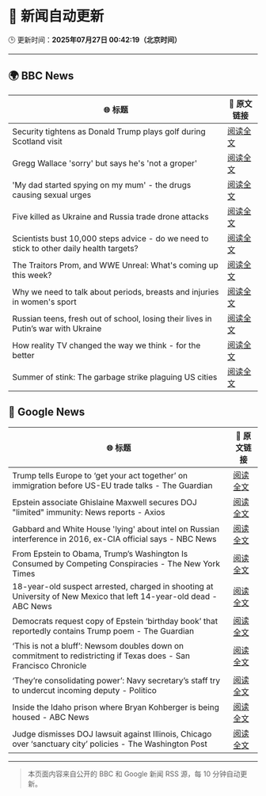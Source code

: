 # 🧠 新闻自动更新

🕒 更新时间：**2025年07月27日 00:42:19（北京时间）**

---

## 🌍 BBC News

| 🌐 标题 | 🔗 原文链接 |
|--------|-------------|
| Security tightens as Donald Trump plays golf during Scotland visit | [阅读全文](https://www.bbc.com/news/articles/ckg4210lygko) |
| Gregg Wallace 'sorry' but says he's 'not a groper' | [阅读全文](https://www.bbc.com/news/articles/c335grk668lo) |
| 'My dad started spying on my mum' - the drugs causing sexual urges | [阅读全文](https://www.bbc.com/news/articles/cpqnpryxvrro) |
| Five killed as Ukraine and Russia trade drone attacks | [阅读全文](https://www.bbc.com/news/articles/cvgv3ppl7m3o) |
| Scientists bust 10,000 steps advice - do we need to stick to other daily health targets? | [阅读全文](https://www.bbc.com/news/articles/cwygy378nn1o) |
| The Traitors Prom, and WWE Unreal: What's coming up this week? | [阅读全文](https://www.bbc.com/news/articles/cgk3lyx4gz1o) |
| Why we need to talk about periods, breasts and injuries in women's sport | [阅读全文](https://www.bbc.com/news/articles/cq53v066x52o) |
| Russian teens, fresh out of school, losing their lives in Putin’s war with Ukraine | [阅读全文](https://www.bbc.com/news/articles/ce9xkg7dmd5o) |
| How reality TV changed the way we think - for the better | [阅读全文](https://www.bbc.com/news/articles/cy4nedxl3wyo) |
| Summer of stink: The garbage strike plaguing US cities | [阅读全文](https://www.bbc.com/news/articles/cvgegvwk9q2o) |

## 📰 Google News

| 🌐 标题 | 🔗 原文链接 |
|--------|-------------|
| Trump tells Europe to ‘get your act together’ on immigration before US-EU trade talks - The Guardian | [阅读全文](https://news.google.com/rss/articles/CBMiywFBVV95cUxOOFdySGZsMG5BZ1phcTJreWo1cUJSeDRGQ0w5cGg5QmQ4MXVqUkt5bFBKWWJObW11OHVfdGZlMDJCRnEySjZqb19rZkVUN1lYbVpOMjl2bkxBelNmbjBoUEZQSmV5Ym9nclh2SHl0Y2V6Nm1LSEMyWWx3NGZZa0JuNTVUZGh6RWRCMDl2aGxNQTVLejhRdzFLcUw1ZVM5U2lSRVN4TmFYY2tXQ3RXUnhsSjFMUXRZTE9ONFNydG9wZ2pQV09XblBRSFpWaw?oc=5) |
| Epstein associate Ghislaine Maxwell secures DOJ "limited" immunity: News reports - Axios | [阅读全文](https://news.google.com/rss/articles/CBMigAFBVV95cUxOaUJ5Y242ZlBaZ1NBeUpTNHNLX2VIZzgzSUNTeHUxclZ3b2hFMVJZMEpGbTBsNzRrMWJkUDJDVE1VeWZlN1lGX1VFaTRlTmR0bmkzYzg1T2t3SUJzSW5TYnFObzA3REpUQm1Jc19fX1A5UFgxaVYyZURScGZfSDhNVw?oc=5) |
| Gabbard and White House 'lying' about intel on Russian interference in 2016, ex-CIA official says - NBC News | [阅读全文](https://news.google.com/rss/articles/CBMizAFBVV95cUxOM3RNajNUV1NzNnFwZmVUUFZvY3NFSUNPYnl2ak9QOGZ3WUpDM3pLaUJteWw3RGgzbWNjVktSZ2ZKMU8xcTlWY2hfd1dnV3NjSEZnUlhPX3JxZlBGellBc3FLTmdRYXZmYng1ZEJhX3dFR196WVZRbUxEcXFKWE1WQ0J4blctR2VBSllGQzlidE1rcHJvMklSSEJ0YmdIWWFLaGF1eXJuVXdnX0JmSTMtTDc1bG1RZ1hzZVBMTkZnTXUzdFRhX0phQTBZTGrSAVZBVV95cUxPZXgwOHlSeTA5cDk5X21lbzdBci1EVUNGdDZCenk1UTVUdDlVRGR0MUZUalE0YkZaVzNxRlh3QW1tNTV2VUdra19ZODN5RE5aa1FYc29LUQ?oc=5) |
| From Epstein to Obama, Trump’s Washington Is Consumed by Competing Conspiracies - The New York Times | [阅读全文](https://news.google.com/rss/articles/CBMijAFBVV95cUxNTVZzclJWMHg4RkNMMHVuc2xkY0pCd0tMSHBvd0xSMktkUDIySmFXNm1IVEw1TE9BNXlVem51SmlYT2VHcXh0bHQ3Z0d0X3hWc1piM1FlM2Z2a1lsSGZodlJyQUhUR1dhZWh4NU5yQkpIRDcwN3VJUllDNkpMN29XN3dhM2Y1SHN5TVA1dA?oc=5) |
| 18-year-old suspect arrested, charged in shooting at University of New Mexico that left 14-year-old dead - ABC News | [阅读全文](https://news.google.com/rss/articles/CBMinAFBVV95cUxNOTd0OGpHY2F1bS1aNVg4d19KaU5wSW14aTdSZmF1eXUyOFBrampVMkN6SEs4NVZaM3ZpYVJFTjUtdHhieHluaGhHb2JIck1qZTM3UVZHWlM1anZfR0x6T01JN1R1c0FNUC1QczZzbmlXRjk4Zm5GM0RWSGhfcV8yV2xjelBkWnFKWDY2bjN6VnNfd3lEZkhBOERBYTbSAaIBQVVfeXFMTmVTNVRHTC00UXhyWHFfRHJFWnV6am1kZ3hoR0haNk1nVWd1WmxmZTNwTzBhV0VXbzR2MUhzS3IxUmlsZC00Rk9qWkU4MkJCMXdLOXBqMW1GRUQtOGxjWnkxXy1pczhrREI3OU02UWtoaDkzSXBSWXhpa2dCSm05R2ZjVjkxTkhHUkNBMkhVaWpQeC1xS2NxdTRBMnFtTTJBNkhB?oc=5) |
| Democrats request copy of Epstein ‘birthday book’ that reportedly contains Trump poem - The Guardian | [阅读全文](https://news.google.com/rss/articles/CBMihgFBVV95cUxQdGJaeDQtSmc4VFhoNzhvZTZqV0ExTVJwMzdMVDBta3dqRGtyNGVZM0pzUENKSV9RTTBRSko2MDBfbkxfMWRHSG5UOUVDRDdJRDBLMXhCYUpKY1hjdlN4SHJ4TUFGT2xHU29yNkV3WUpkRENzUWw4cDZkWGowdzNoQnBkVW1UZw?oc=5) |
| ‘This is not a bluff’: Newsom doubles down on commitment to redistricting if Texas does - San Francisco Chronicle | [阅读全文](https://news.google.com/rss/articles/CBMiowFBVV95cUxOSGZuVlZBQnR0b0NoMWdCNDlId2VMWmdXWXExYUxyNy1YN0FBdXFpeWFHbGRVWjZCU1NDWUhQeHo2RUZlVUlBbHhmbzdZMGZjS09EVXc1cWpNU0NqTTRoNGFhdlVZXzFZcnROcURIcjlTeVBQWi1CbjVOcDJHQWlSVXhyeVk3ZkplVHNWQmp5aVZ0RDVtSnBXOGxjYWEtSXc2Wmpj?oc=5) |
| ‘They’re consolidating power’: Navy secretary’s staff try to undercut incoming deputy - Politico | [阅读全文](https://news.google.com/rss/articles/CBMilAFBVV95cUxNazZVTXRTTzVXbUs0d1N4RFcwNXVGVXJUeXlsZWNUMjBhMGF3RS1NWFJzQVV5S0ZtNWZhNEZ4cXNKenM3cFREZGFwSjRCSWZxLWZVaU42Q0ZadnQ5MlF6c3htTFl3dXlfeFdMc2M0NzVhZmdSQXl4RjFxSGxqRmxCenVUY2ZCRllqd3VMakhhZTFhem1v?oc=5) |
| Inside the Idaho prison where Bryan Kohberger is being housed - ABC News | [阅读全文](https://news.google.com/rss/articles/CBMikAFBVV95cUxPX0ZxV1ZCVlNLX1Raenhoczk0amNHV3FpSFdURnVsSmplTXU3LWFRYVV2QmNQT0x0X0F5UW1WM09SWjdCVGlPX0E1VDZmbURPdlJkWFJWZk9IdGFCaVNtOHZKLTVtd211dlRaNDhnR1FUV1NKbF9KSzZxb0twUUpoWVJzbnNnUVJlVDdBOGlwenc?oc=5) |
| Judge dismisses DOJ lawsuit against Illinois, Chicago over ‘sanctuary city’ policies - The Washington Post | [阅读全文](https://news.google.com/rss/articles/CBMirAFBVV95cUxNVmJXZ2xHVUhraHhXR3NTUnQ1RzNZenI5ZWxXN2dMY08tenIzTHM2TjJHYVVQUTRfWDdmamllSmo5bFBvQkhOdG93anFYTG1YWUM2SlVDT1luYzhWUG1JbzRobVIzak1UODBFcmFENW0tQ0J3NFNFS3hiUTAweTUyemRYclU5TENLTTNFWWh0OU5YbGlOVEZPWWlQNFNVbEMyX19wb2JFTWtGVTgt?oc=5) |

---
> 本页面内容来自公开的 BBC 和 Google 新闻 RSS 源，每 10 分钟自动更新。